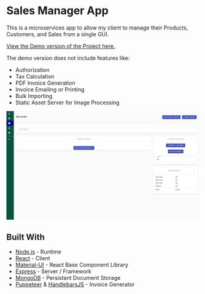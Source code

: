 # Sales Manager App

This is a microservices app to allow my client to manage their Products, Customers, and Sales from a single GUI.

[View the Demo version of the Project here.](http://app.MatthewWLyons.com)

The demo version does not include features like:

- Authorization
- Tax Calculation
- PDF Invoice Generation
- Invoice Emailing or Printing
- Bulk Importing
- Static Asset Server for Image Processing

![](screenshots/Screenshot.png)

## Built With

- [Node.js](https://nodejs.org/en/) - Runtime
- [React](https://reactjs.org/) - Client
- [Material-UI](https://material-ui.com/) - React Base Component Library
- [Express](https://expressjs.com/) - Server / Framework
- [MongoDB](https://www.mongodb.com/) - Persistant Document Storage
- [Puppeteer](https://github.com/puppeteer/puppeteer) & [HandlebarsJS](https://handlebarsjs.com/) - Invoice Generator
